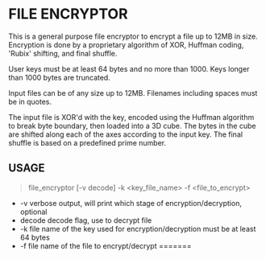 # **FILE ENCRYPTOR**

This is a general purpose file encryptor to encrypt a file up to 12MB in size. Encryption is done by a proprietary algorithm of XOR, Huffman coding, 'Rubix' shifting, and final shuffle. 

User keys must be at least 64 bytes and no more than 1000. Keys longer than 1000 bytes are truncated.

Input files can be of any size up to 12MB. Filenames including spaces must be in quotes.

The input file is XOR'd with the key, encoded using the Huffman algorithm to break byte boundary, then loaded into a 3D cube. The bytes in the cube are shifted along each of the axes according to the input key. The final shuffle is based on a predefined prime number.

  

## USAGE
> file_encryptor [-v decode] -k <key_file_name> -f <file_to_encrypt>

- 	-v 		verbose output, will print which stage of encryption/decryption, optional
-	decode 		decode flag, use to decrypt file
- -k <key file name>		file name of the key used for encryption/decryption must be at least 64 bytes
-	-f <file to encrypt>	file name of the file to encrypt/decrypt
=======
